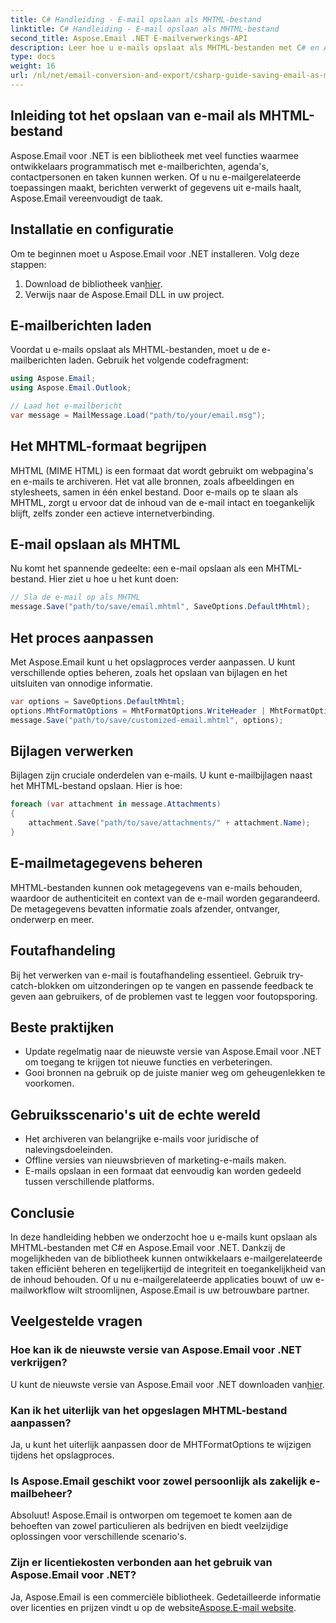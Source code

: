 ```yaml
---
title: C# Handleiding - E-mail opslaan als MHTML-bestand
linktitle: C# Handleiding - E-mail opslaan als MHTML-bestand
second_title: Aspose.Email .NET E-mailverwerkings-API
description: Leer hoe u e-mails opslaat als MHTML-bestanden met C# en Aspose.Email voor .NET. Stapsgewijze handleiding met codevoorbeelden en veelgestelde vragen.
type: docs
weight: 16
url: /nl/net/email-conversion-and-export/csharp-guide-saving-email-as-mhtml-file/
---
```


## Inleiding tot het opslaan van e-mail als MHTML-bestand

Aspose.Email voor .NET is een bibliotheek met veel functies waarmee ontwikkelaars programmatisch met e-mailberichten, agenda's, contactpersonen en taken kunnen werken. Of u nu e-mailgerelateerde toepassingen maakt, berichten verwerkt of gegevens uit e-mails haalt, Aspose.Email vereenvoudigt de taak.

## Installatie en configuratie

Om te beginnen moet u Aspose.Email voor .NET installeren. Volg deze stappen:

1.  Download de bibliotheek van[hier](https://releases.aspose.com/email/net).
2. Verwijs naar de Aspose.Email DLL in uw project.

## E-mailberichten laden

Voordat u e-mails opslaat als MHTML-bestanden, moet u de e-mailberichten laden. Gebruik het volgende codefragment:

```csharp
using Aspose.Email;
using Aspose.Email.Outlook;

// Laad het e-mailbericht
var message = MailMessage.Load("path/to/your/email.msg");
```

## Het MHTML-formaat begrijpen

MHTML (MIME HTML) is een formaat dat wordt gebruikt om webpagina's en e-mails te archiveren. Het vat alle bronnen, zoals afbeeldingen en stylesheets, samen in één enkel bestand. Door e-mails op te slaan als MHTML, zorgt u ervoor dat de inhoud van de e-mail intact en toegankelijk blijft, zelfs zonder een actieve internetverbinding.

## E-mail opslaan als MHTML

Nu komt het spannende gedeelte: een e-mail opslaan als een MHTML-bestand. Hier ziet u hoe u het kunt doen:

```csharp
// Sla de e-mail op als MHTML
message.Save("path/to/save/email.mhtml", SaveOptions.DefaultMhtml);
```

## Het proces aanpassen

Met Aspose.Email kunt u het opslagproces verder aanpassen. U kunt verschillende opties beheren, zoals het opslaan van bijlagen en het uitsluiten van onnodige informatie.

```csharp
var options = SaveOptions.DefaultMhtml;
options.MhtFormatOptions = MhtFormatOptions.WriteHeader | MhtFormatOptions.HideExtraPrintHeader;
message.Save("path/to/save/customized-email.mhtml", options);
```

## Bijlagen verwerken

Bijlagen zijn cruciale onderdelen van e-mails. U kunt e-mailbijlagen naast het MHTML-bestand opslaan. Hier is hoe:

```csharp
foreach (var attachment in message.Attachments)
{
    attachment.Save("path/to/save/attachments/" + attachment.Name);
}
```

## E-mailmetagegevens beheren

MHTML-bestanden kunnen ook metagegevens van e-mails behouden, waardoor de authenticiteit en context van de e-mail worden gegarandeerd. De metagegevens bevatten informatie zoals afzender, ontvanger, onderwerp en meer.

## Foutafhandeling

Bij het verwerken van e-mail is foutafhandeling essentieel. Gebruik try-catch-blokken om uitzonderingen op te vangen en passende feedback te geven aan gebruikers, of de problemen vast te leggen voor foutopsporing.

## Beste praktijken

- Update regelmatig naar de nieuwste versie van Aspose.Email voor .NET om toegang te krijgen tot nieuwe functies en verbeteringen.
- Gooi bronnen na gebruik op de juiste manier weg om geheugenlekken te voorkomen.

## Gebruiksscenario's uit de echte wereld

- Het archiveren van belangrijke e-mails voor juridische of nalevingsdoeleinden.
- Offline versies van nieuwsbrieven of marketing-e-mails maken.
- E-mails opslaan in een formaat dat eenvoudig kan worden gedeeld tussen verschillende platforms.

## Conclusie

In deze handleiding hebben we onderzocht hoe u e-mails kunt opslaan als MHTML-bestanden met C# en Aspose.Email voor .NET. Dankzij de mogelijkheden van de bibliotheek kunnen ontwikkelaars e-mailgerelateerde taken efficiënt beheren en tegelijkertijd de integriteit en toegankelijkheid van de inhoud behouden. Of u nu e-mailgerelateerde applicaties bouwt of uw e-mailworkflow wilt stroomlijnen, Aspose.Email is uw betrouwbare partner.

## Veelgestelde vragen

### Hoe kan ik de nieuwste versie van Aspose.Email voor .NET verkrijgen?

 U kunt de nieuwste versie van Aspose.Email voor .NET downloaden van[hier](https://releases.aspose.com/email/net).

### Kan ik het uiterlijk van het opgeslagen MHTML-bestand aanpassen?

Ja, u kunt het uiterlijk aanpassen door de MHTFormatOptions te wijzigen tijdens het opslagproces.

### Is Aspose.Email geschikt voor zowel persoonlijk als zakelijk e-mailbeheer?

Absoluut! Aspose.Email is ontworpen om tegemoet te komen aan de behoeften van zowel particulieren als bedrijven en biedt veelzijdige oplossingen voor verschillende scenario's.

### Zijn er licentiekosten verbonden aan het gebruik van Aspose.Email voor .NET?

Ja, Aspose.Email is een commerciële bibliotheek. Gedetailleerde informatie over licenties en prijzen vindt u op de website[Aspose.E-mail website](https://www.aspose.com/purchase/default.aspx).